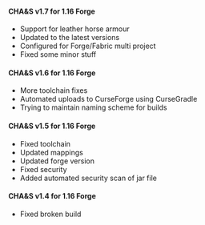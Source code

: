 #### **CHA&S v1.7 for 1.16 Forge**
* Support for leather horse armour
* Updated to the latest versions
* Configured for Forge/Fabric multi project
* Fixed some minor stuff

#### **CHA&S v1.6 for 1.16 Forge**
* More toolchain fixes
* Automated uploads to CurseForge using CurseGradle
* Trying to maintain naming scheme for builds

#### **CHA&S v1.5 for 1.16 Forge**
* Fixed toolchain
* Updated mappings
* Updated forge version
* Fixed security
* Added automated security scan of jar file

#### **CHA&S v1.4 for 1.16 Forge**  
* Fixed broken build